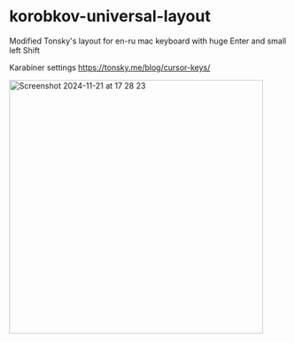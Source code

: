 # korobkov-universal-layout
Modified Tonsky's layout for en-ru mac keyboard with huge Enter and small left Shift

Karabiner settings https://tonsky.me/blog/cursor-keys/

<img width="458" alt="Screenshot 2024-11-21 at 17 28 23" src="https://github.com/user-attachments/assets/7e3f55c7-b09f-43c2-806a-b6b55a2688c0">
